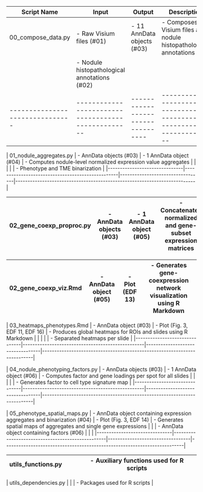 | Script Name                   | Input                                            | Output                           | Description                                                              |
|-------------------------------|--------------------------------------------------|----------------------------------|--------------------------------------------------------------------------|
| 00_compose_data.py            | - Raw Visium files (#01)                         | - 11 AnnData objects (#03)       | - Composes raw Visium files and nodule histopathological annotations    |
|                               | - Nodule histopathological annotations (#02)     |                                  |                                                                          |
|-------------------------------|--------------------------------------------------|----------------------------------|--------------------------------------------------------------------------|

| 01_nodule_aggregates.py      | - AnnData objects (#03)                          | - 1 AnnData object (#04)         | - Computes nodule-level normalized expression value aggregates          |
|                               |                                                  |                                  |   - Phenotype and TME binarization                                        |
|-------------------------------|--------------------------------------------------|----------------------------------|--------------------------------------------------------------------------|

| 02_gene_coexp_proproc.py     | - AnnData objects (#03)                          | - 1 AnnData object (#05)         | - Concatenates normalized and gene-subset expression matrices            |
|-------------------------------|--------------------------------------------------|----------------------------------|--------------------------------------------------------------------------|

| 02_gene_coexp_viz.Rmd        | - AnnData object (#05)                           | - Plot (EDF 13)                   | - Generates gene-coexpression network visualization using R Markdown    |
|-------------------------------|--------------------------------------------------|----------------------------------|--------------------------------------------------------------------------|

| 03_heatmaps_phenotypes.Rmd   | - AnnData object (#03)                           | - Plot (Fig. 3, EDF 11, EDF 16)  | - Produces global heatmaps for ROIs and slides using R Markdown          |
|                               |                                                  |                                  |   - Separated heatmaps per slide                                         |
|-------------------------------|--------------------------------------------------|----------------------------------|--------------------------------------------------------------------------|

| 04_nodule_phenotyping_factors.py | - AnnData objects (#03)                       | - 1 AnnData object (#06)         | - Computes factor and gene loadings per spot for all slides             |
|                                  |                                                  |                                  |   - Generates factor to cell type signature map                          |
|-------------------------------|--------------------------------------------------|----------------------------------|--------------------------------------------------------------------------|

| 05_phenotype_spatial_maps.py | - AnnData object containing expression aggregates and binarization (#04) | - Plot (Fig. 3, EDF 14) | - Generates spatial maps of aggregates and single gene expressions      |
|                               | - AnnData object containing factors (#06)       |                                  |                                                                          |
|-------------------------------|--------------------------------------------------|----------------------------------|--------------------------------------------------------------------------|

| utils_functions.py           |                                                  |                                  | - Auxiliary functions used for R scripts                                 |
|-------------------------------|--------------------------------------------------|----------------------------------|--------------------------------------------------------------------------|

| utils_dependencies.py        |                                                  |                                  | - Packages used for R scripts                                             |
